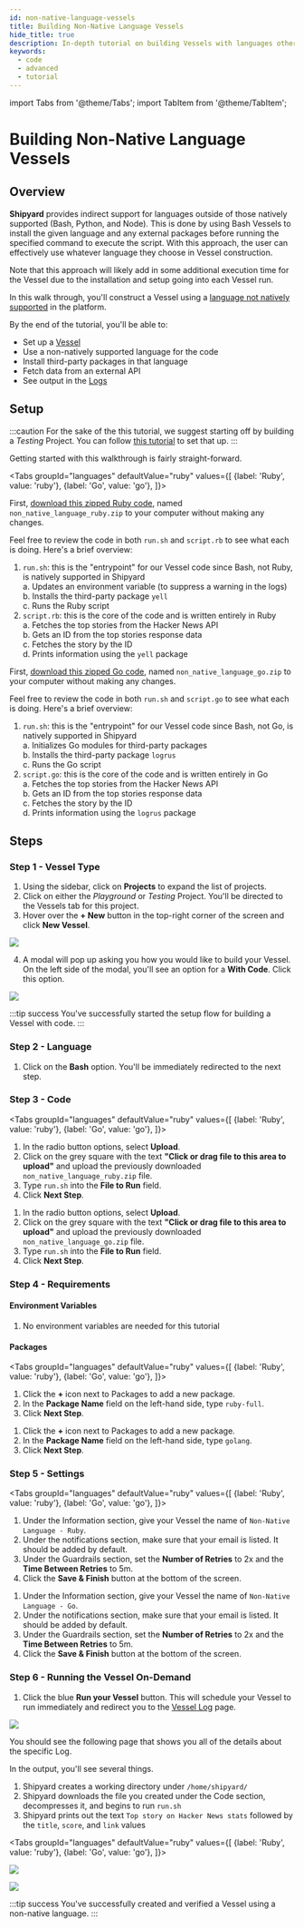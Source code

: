 ```yaml
---
id: non-native-language-vessels
title: Building Non-Native Language Vessels
hide_title: true
description: In-depth tutorial on building Vessels with languages other than the native Bash, Python, and Node.
keywords:
  - code
  - advanced
  - tutorial
---
```


import Tabs from '@theme/Tabs';
import TabItem from '@theme/TabItem';

# Building Non-Native Language Vessels

## Overview

**Shipyard** provides indirect support for languages outside of those natively supported (Bash, Python, and Node). This is done by using Bash Vessels to install the given language and any external packages before running the specified command to execute the script. With this approach, the user can effectively use whatever language they choose in Vessel construction.

Note that this approach will likely add in some additional execution time for the Vessel due to the installation and setup going into each Vessel run.

In this walk through, you'll construct a Vessel using a [language not natively supported](../reference/code/code-overview.md) in the platform.

By the end of the tutorial, you'll be able to:

- Set up a [Vessel](../reference/vessels.md)
- Use a non-natively supported language for the code
- Install third-party packages in that language
- Fetch data from an external API
- See output in the [Logs](../reference/logs/logs-overview.md)

## Setup

:::caution
For the sake of the this tutorial, we suggest starting off by building a *Testing* Project. You can follow [this tutorial](../getting-started/first-project.md) to set that up.
:::

Getting started with this walkthrough is fairly straight-forward.

<Tabs
groupId="languages"
defaultValue="ruby"
values={[
{label: 'Ruby', value: 'ruby'},
{label: 'Go', value: 'go'},
]}>
<TabItem value="ruby">

First, [download this zipped Ruby code](../.gitbook/assets/non_native_language_ruby.zip), named `non_native_language_ruby.zip` to your computer without making any changes.

Feel free to review the code in both `run.sh` and `script.rb` to see what each is doing. Here's a brief overview:

1. `run.sh`: this is the "entrypoint" for our Vessel code since Bash, not Ruby, is natively supported in Shipyard  
	a. Updates an environment variable (to suppress a warning in the logs)  
	b. Installs the third-party package `yell`  
	c. Runs the Ruby script  
2. `script.rb`: this is the core of the code and is written entirely in Ruby  
	a. Fetches the top stories from the Hacker News API  
	b. Gets an ID from the top stories response data  
	c. Fetches the story by the ID  
	d. Prints information using the `yell` package  

</TabItem>
<TabItem value="go">

First, [download this zipped Go code](../.gitbook/assets/non_native_language_go.zip), named `non_native_language_go.zip` to your computer without making any changes.

Feel free to review the code in both `run.sh` and `script.go` to see what each is doing. Here's a brief overview:

1. `run.sh`: this is the "entrypoint" for our Vessel code since Bash, not Go, is natively supported in Shipyard  
	a. Initializes Go modules for third-party packages  
	b. Installs the third-party package `logrus`  
	c. Runs the Go script  
2. `script.go`: this is the core of the code and is written entirely in Go  
	a. Fetches the top stories from the Hacker News API  
	b. Gets an ID from the top stories response data  
	c. Fetches the story by the ID  
	d. Prints information using the `logrus` package  

</TabItem>
</Tabs>

## Steps

### Step 1 - Vessel Type

1. Using the sidebar, click on **Projects** to expand the list of projects.
2. Click on either the *Playground* or *Testing* Project. You'll be directed to the Vessels tab for this project.
3. Hover over the **+ New** button in the top-right corner of the screen and click **New Vessel**.

![](../.gitbook/assets/shipyard_2021_03_16_16_23_03.png)

4. A modal will pop up asking you how you would like to build your Vessel. On the left side of the modal, you'll see an option for a **With Code**. Click this option.

![](../.gitbook/assets/shipyard_2021_03_16_16_24_01.png)

:::tip success
You've successfully started the setup flow for building a Vessel with code.
:::

### Step 2 - Language

1. Click on the **Bash** option. You'll be immediately redirected to the next step.

### Step 3 - Code

<Tabs
groupId="languages"
defaultValue="ruby"
values={[
{label: 'Ruby', value: 'ruby'},
{label: 'Go', value: 'go'},
]}>
<TabItem value="ruby">

1. In the radio button options, select **Upload**.
2. Click on the grey square with the text **"Click or drag file to this area to upload"** and upload the previously downloaded `non_native_language_ruby.zip` file.
3. Type `run.sh` into the **File to Run** field.
4. Click **Next Step**.

</TabItem>
<TabItem value="go">

1. In the radio button options, select **Upload**.
2. Click on the grey square with the text **"Click or drag file to this area to upload"** and upload the previously downloaded `non_native_language_go.zip` file.
3. Type `run.sh` into the **File to Run** field.
4. Click **Next Step**.

</TabItem>
</Tabs>

### Step 4 - Requirements

#### Environment Variables

1. No environment variables are needed for this tutorial

#### Packages

<Tabs
groupId="languages"
defaultValue="ruby"
values={[
{label: 'Ruby', value: 'ruby'},
{label: 'Go', value: 'go'},
]}>
<TabItem value="ruby">

1. Click the **+** icon next to Packages to add a new package.
2. In the **Package Name** field on the left-hand side, type `ruby-full`.
3. Click **Next Step**.

</TabItem>
<TabItem value="go">

1. Click the **+** icon next to Packages to add a new package.
2. In the **Package Name** field on the left-hand side, type `golang`.
3. Click **Next Step**.

</TabItem>
</Tabs>

### Step 5 - Settings

<Tabs
groupId="languages"
defaultValue="ruby"
values={[
{label: 'Ruby', value: 'ruby'},
{label: 'Go', value: 'go'},
]}>
<TabItem value="ruby">

1. Under the Information section, give your Vessel the name of `Non-Native Language - Ruby`.
2. Under the notifications section, make sure that your email is listed. It should be added by default.
3. Under the Guardrails section, set the **Number of Retries** to 2x and the **Time Between Retries** to 5m.
4. Click the **Save & Finish** button at the bottom of the screen.

</TabItem>
<TabItem value="go">

1. Under the Information section, give your Vessel the name of `Non-Native Language - Go`.
2. Under the notifications section, make sure that your email is listed. It should be added by default.
3. Under the Guardrails section, set the **Number of Retries** to 2x and the **Time Between Retries** to 5m.
4. Click the **Save & Finish** button at the bottom of the screen.

</TabItem>
</Tabs>

### Step 6 - Running the Vessel On-Demand

1. Click the blue **Run your Vessel** button. This will schedule your Vessel to run immediately and redirect you to the [Vessel Log](../reference/logs/vessel-logs.md) page.

![](../.gitbook/assets/vessel-built-successfully.png)

You should see the following page that shows you all of the details about the specific Log.

In the output, you'll see several things.

1. Shipyard creates a working directory under `/home/shipyard/`
2. Shipyard downloads the file you created under the Code section, decompresses it, and begins to run `run.sh`
3. Shipyard prints out the text `Top story on Hacker News stats` followed by the `title`, `score`, and `link` values

<Tabs
groupId="languages"
defaultValue="ruby"
values={[
{label: 'Ruby', value: 'ruby'},
{label: 'Go', value: 'go'},
]}>
<TabItem value="ruby">

![](../.gitbook/assets/non-native-language-log-ruby.png)

</TabItem>
<TabItem value="go">

![](../.gitbook/assets/non-native-language-log-go.png)

</TabItem>
</Tabs>

:::tip success
You've successfully created and verified a Vessel using a non-native language.
:::
